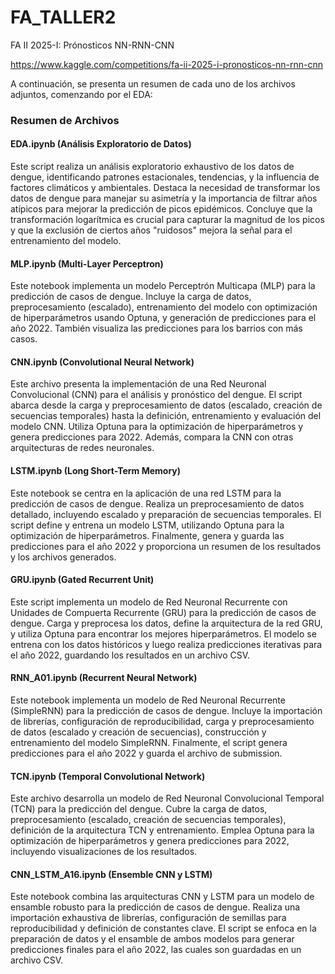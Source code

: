 # FA_TALLER2
FA II 2025-I: Prónosticos NN-RNN-CNN

https://www.kaggle.com/competitions/fa-ii-2025-i-pronosticos-nn-rnn-cnn


A continuación, se presenta un resumen de cada uno de los archivos adjuntos, comenzando por el EDA:

### Resumen de Archivos

#### **EDA.ipynb (Análisis Exploratorio de Datos)**
Este script realiza un análisis exploratorio exhaustivo de los datos de dengue, identificando patrones estacionales, tendencias, y la influencia de factores climáticos y ambientales. Destaca la necesidad de transformar los datos de dengue para manejar su asimetría y la importancia de filtrar años atípicos para mejorar la predicción de picos epidémicos. Concluye que la transformación logarítmica es crucial para capturar la magnitud de los picos y que la exclusión de ciertos años "ruidosos" mejora la señal para el entrenamiento del modelo.

#### **MLP.ipynb (Multi-Layer Perceptron)**
Este notebook implementa un modelo Perceptrón Multicapa (MLP) para la predicción de casos de dengue. Incluye la carga de datos, preprocesamiento (escalado), entrenamiento del modelo con optimización de hiperparámetros usando Optuna, y generación de predicciones para el año 2022. También visualiza las predicciones para los barrios con más casos.

#### **CNN.ipynb (Convolutional Neural Network)**
Este archivo presenta la implementación de una Red Neuronal Convolucional (CNN) para el análisis y pronóstico del dengue. El script abarca desde la carga y preprocesamiento de datos (escalado, creación de secuencias temporales) hasta la definición, entrenamiento y evaluación del modelo CNN. Utiliza Optuna para la optimización de hiperparámetros y genera predicciones para 2022. Además, compara la CNN con otras arquitecturas de redes neuronales.

#### **LSTM.ipynb (Long Short-Term Memory)**
Este notebook se centra en la aplicación de una red LSTM para la predicción de casos de dengue. Realiza un preprocesamiento de datos detallado, incluyendo escalado y preparación de secuencias temporales. El script define y entrena un modelo LSTM, utilizando Optuna para la optimización de hiperparámetros. Finalmente, genera y guarda las predicciones para el año 2022 y proporciona un resumen de los resultados y los archivos generados.

#### **GRU.ipynb (Gated Recurrent Unit)**
Este script implementa un modelo de Red Neuronal Recurrente con Unidades de Compuerta Recurrente (GRU) para la predicción de casos de dengue. Carga y preprocesa los datos, define la arquitectura de la red GRU, y utiliza Optuna para encontrar los mejores hiperparámetros. El modelo se entrena con los datos históricos y luego realiza predicciones iterativas para el año 2022, guardando los resultados en un archivo CSV.

#### **RNN_A01.ipynb (Recurrent Neural Network)**
Este notebook implementa un modelo de Red Neuronal Recurrente (SimpleRNN) para la predicción de casos de dengue. Incluye la importación de librerías, configuración de reproducibilidad, carga y preprocesamiento de datos (escalado y creación de secuencias), construcción y entrenamiento del modelo SimpleRNN. Finalmente, el script genera predicciones para el año 2022 y guarda el archivo de submission.

#### **TCN.ipynb (Temporal Convolutional Network)**
Este archivo desarrolla un modelo de Red Neuronal Convolucional Temporal (TCN) para la predicción del dengue. Cubre la carga de datos, preprocesamiento (escalado, creación de secuencias temporales), definición de la arquitectura TCN y entrenamiento. Emplea Optuna para la optimización de hiperparámetros y genera predicciones para 2022, incluyendo visualizaciones de los resultados.

#### **CNN_LSTM_A16.ipynb (Ensemble CNN y LSTM)**
Este notebook combina las arquitecturas CNN y LSTM para un modelo de ensamble robusto para la predicción de casos de dengue. Realiza una importación exhaustiva de librerías, configuración de semillas para reproducibilidad y definición de constantes clave. El script se enfoca en la preparación de datos y el ensamble de ambos modelos para generar predicciones finales para el año 2022, las cuales son guardadas en un archivo CSV.